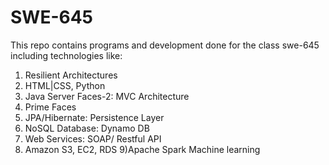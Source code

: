 # SWE-645

This repo contains programs and development done for the class swe-645 including technologies like:
1) Resilient Architectures
2) HTML|CSS, Python
3) Java Server Faces-2: MVC Architecture
4) Prime Faces
5) JPA/Hibernate: Persistence Layer
6) NoSQL Database: Dynamo DB
7) Web Services: SOAP/ Restful API
8) Amazon S3, EC2, RDS
9)Apache Spark Machine learning
